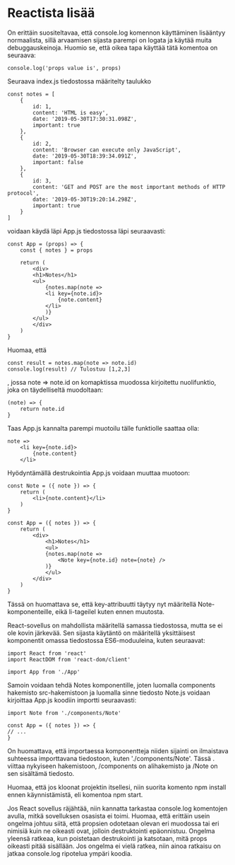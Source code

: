 # Reactista lisää

On erittäin suositeltavaa, että console.log komennon käyttäminen lisääntyy normaalista, sillä arvaamisen sijasta parempi on logata ja käytää muita debuggauskeinoja. Huomio se, että oikea tapa käyttää tätä komentoa on seuraava:

    console.log('props value is', props)

Seuraava index.js tiedostossa määritelty taulukko 

    const notes = [
        {
            id: 1,
            content: 'HTML is easy',
            date: '2019-05-30T17:30:31.098Z',
            important: true
        },
        {
            id: 2,
            content: 'Browser can execute only JavaScript',
            date: '2019-05-30T18:39:34.091Z',
            important: false
        },
        {
            id: 3,
            content: 'GET and POST are the most important methods of HTTP protocol',
            date: '2019-05-30T19:20:14.298Z',
            important: true
        }
    ]

voidaan käydä läpi App.js tiedostossa läpi seuraavasti:

    const App = (props) => {
        const { notes } = props

        return (
            <div>
            <h1>Notes</h1>
            <ul>
                {notes.map(note => 
                <li key={note.id}>            
                    {note.content}          
                </li>        
                )}
            </ul>
            </div>
        )
    }

Huomaa, että 

    const result = notes.map(note => note.id)
    console.log(result) // Tulostuu [1,2,3]

, jossa note => note.id on komapktissa muodossa kirjoitettu nuolifunktio, joka on täydelliseltä muodoltaan:

    (note) => {
        return note.id
    }

Taas App.js kannalta parempi muotoilu tälle funktiolle saattaa olla:

    note =>
        <li key={note.id}>
            {note.content}
        </li>

Hyödyntämällä destrukointia App.js voidaan muuttaa muotoon:

    const Note = ({ note }) => {  
        return (    
            <li>{note.content}</li>  
        )
    }

    const App = ({ notes }) => {
        return (
            <div>
                <h1>Notes</h1>
                <ul>
                {notes.map(note =>           
                    <Note key={note.id} note={note} />        
                )}      
                </ul>
            </div>
        )
    }

Tässä on huomattava se, että key-attribuutti täytyy nyt määritellä Note-komponenteille, eikä li-tageilel kuten ennen muutosta.

React-sovellus on mahdollista määritellä samassa tiedostossa, mutta se ei ole kovin järkevää. Sen sijasta käytäntö on määritellä yksittäisest komponentit omassa tiedostossa ES6-moduuleina, kuten seuraavat:

    import React from 'react'
    import ReactDOM from 'react-dom/client'

    import App from './App'

Samoin voidaan tehdä Notes komponentille, joten luomalla components hakemisto src-hakemistoon ja luomalla sinne tiedosto Note.js voidaan kirjoittaa App.js koodiin importti seuraavasti:

    import Note from './components/Note'
    
    const App = ({ notes }) => {
    // ...
    }

On huomattava, että importaessa komponentteja niiden sijainti on ilmaistava suhteessa importtavana tiedostoon, kuten './components/Note'. Tässä . viittaa nykyiseen hakemistoon, /components on alihakemisto ja /Note on sen sisältämä tiedosto.

Huomaa, että jos kloonat projektin itsellesi, niin suorita komento npm install ennen käynnistämistä, eli komentoa npm start.

Jos React sovellus räjähtää, niin kannatta tarkastaa console.log komentojen avulla, mitkä sovelluksen osasista ei toimi. Huomaa, että erittäin usein ongelma johtuu siitä, että propsien odotetaan olevan eri muodossa tai eri nimisiä kuin ne oikeasti ovat, jolloin destruktointi epäonnistuu. Ongelma yleensä ratkeaa, kun poistetaan destrukointi ja katsotaan, mitä props oikeasti pitää sisällään. Jos ongelma ei vielä ratkea, niin ainoa ratkaisu on jatkaa console.log ripotelua ympäri koodia.

